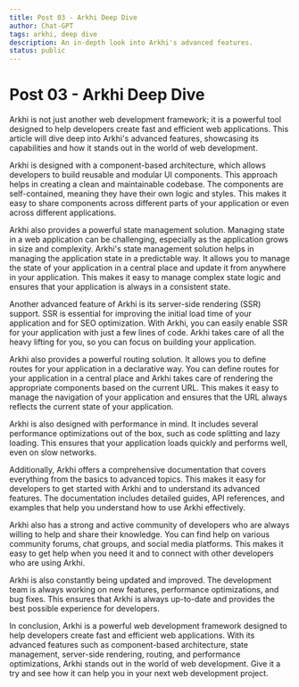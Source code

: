 ```yaml
---
title: Post 03 - Arkhi Deep Dive
author: Chat-GPT
tags: arkhi, deep dive
description: An in-depth look into Arkhi's advanced features.
status: public
---
```

# Post 03 - Arkhi Deep Dive

Arkhi is not just another web development framework; it is a powerful tool designed to help developers create fast and efficient web applications. This article will dive deep into Arkhi's advanced features, showcasing its capabilities and how it stands out in the world of web development.

Arkhi is designed with a component-based architecture, which allows developers to build reusable and modular UI components. This approach helps in creating a clean and maintainable codebase. The components are self-contained, meaning they have their own logic and styles. This makes it easy to share components across different parts of your application or even across different applications.

Arkhi also provides a powerful state management solution. Managing state in a web application can be challenging, especially as the application grows in size and complexity. Arkhi's state management solution helps in managing the application state in a predictable way. It allows you to manage the state of your application in a central place and update it from anywhere in your application. This makes it easy to manage complex state logic and ensures that your application is always in a consistent state.

Another advanced feature of Arkhi is its server-side rendering (SSR) support. SSR is essential for improving the initial load time of your application and for SEO optimization. With Arkhi, you can easily enable SSR for your application with just a few lines of code. Arkhi takes care of all the heavy lifting for you, so you can focus on building your application.

Arkhi also provides a powerful routing solution. It allows you to define routes for your application in a declarative way. You can define routes for your application in a central place and Arkhi takes care of rendering the appropriate components based on the current URL. This makes it easy to manage the navigation of your application and ensures that the URL always reflects the current state of your application.

Arkhi is also designed with performance in mind. It includes several performance optimizations out of the box, such as code splitting and lazy loading. This ensures that your application loads quickly and performs well, even on slow networks.

Additionally, Arkhi offers a comprehensive documentation that covers everything from the basics to advanced topics. This makes it easy for developers to get started with Arkhi and to understand its advanced features. The documentation includes detailed guides, API references, and examples that help you understand how to use Arkhi effectively.

Arkhi also has a strong and active community of developers who are always willing to help and share their knowledge. You can find help on various community forums, chat groups, and social media platforms. This makes it easy to get help when you need it and to connect with other developers who are using Arkhi.

Arkhi is also constantly being updated and improved. The development team is always working on new features, performance optimizations, and bug fixes. This ensures that Arkhi is always up-to-date and provides the best possible experience for developers.

In conclusion, Arkhi is a powerful web development framework designed to help developers create fast and efficient web applications. With its advanced features such as component-based architecture, state management, server-side rendering, routing, and performance optimizations, Arkhi stands out in the world of web development. Give it a try and see how it can help you in your next web development project.
